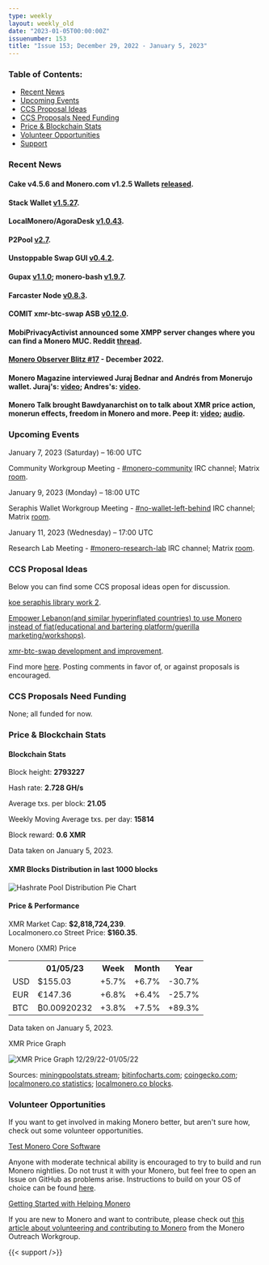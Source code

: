 ```yaml
---
type: weekly
layout: weekly_old
date: "2023-01-05T00:00:00Z"
issuenumber: 153
title: "Issue 153; December 29, 2022 - January 5, 2023"
---
```


<h3>Table of Contents:</h3>
<ul class="contents">
    <li><a href="#news">Recent News</a></li>
    <li><a href="#events">Upcoming Events</a></li>
    <li><a href="#ideas">CCS Proposal Ideas</a></li>
    <li><a href="#proposals">CCS Proposals Need Funding</a></li>
    <li><a href="#stats">Price & Blockchain Stats</a></li>
    <li><a href="#volunteer">Volunteer Opportunities</a></li>
    <li><a href="#support">Support</a></li>
</ul>

<h3 id="news">Recent News</h3>

<div class="newsbyte">
    <h4>Cake v4.5.6 and Monero.com v1.2.5 Wallets <a href="https://github.com/cake-tech/cake_wallet/releases/tag/v4.5.6" target="_blank">released</a>.</h4>
</div>

<div class="newsbyte">
    <h4>Stack Wallet <a href="https://github.com/cypherstack/stack_wallet/releases/tag/build_0100" target="_blank">v1.5.27</a>.</h4>
</div>

<div class="newsbyte">
    <h4>LocalMonero/AgoraDesk <a href="https://github.com/AgoraDesk-LocalMonero/agoradesk-app-foss/releases/tag/v1.0.43" target="_blank">v1.0.43</a>.</h4>
</div>

<div class="newsbyte">
    <h4>P2Pool <a href="https://github.com/SChernykh/p2pool/releases/tag/v2.7" target="_blank">v2.7</a>.</h4>
</div>

<div class="newsbyte">
    <h4>Unstoppable Swap GUI <a href="https://github.com/UnstoppableSwap/unstoppableswap-gui/releases/tag/v0.4.2" target="_blank">v0.4.2</a>.</h4>
</div>

<div class="newsbyte">
    <h4>Gupax <a href="https://github.com/hinto-janaiyo/gupax/releases/tag/v1.1.0" target="_blank">v1.1.0</a>; monero-bash <a href="https://github.com/hinto-janaiyo/monero-bash/releases/tag/v1.9.7" target="_blank">v1.9.7</a>.</h4>
</div>

<div class="newsbyte">
    <h4>Farcaster Node <a href="https://github.com/farcaster-project/farcaster-node/releases/tag/v0.8.3" target="_blank">v0.8.3</a>.</h4>
</div>

<div class="newsbyte">
    <h4>COMIT xmr-btc-swap ASB <a href="https://github.com/comit-network/xmr-btc-swap/releases/tag/0.12.0" target="_blank">v0.12.0</a>.</h4>
</div>

<div class="newsbyte">
    <h4>MobiPrivacyActivist announced some XMPP server changes where you can find a Monero MUC. Reddit <a href="https://teddit.adminforge.de/r/Monero/comments/zpdvq8/join_us_on_xmpp/" target="_blank">thread</a>.</h4>
</div>

<div class="newsbyte">
    <h4><a href="https://monero.observer/monero-observer-blitz-december-2022/" target="_blank">Monero Observer Blitz #17</a> - December 2022.</h4>
</div>

<div class="newsbyte">
    <h4>Monero Magazine interviewed Juraj Bednar and Andrés from Monerujo wallet. Juraj's: <a href="https://piped.adminforge.de/watch?v=Ze6KBC15w78" target="_blank">video</a>; Andres's: <a href="https://piped.adminforge.de/watch?v=eham4pRLbs0" target="_blank">video</a>.</h4>
</div>

<div class="newsbyte">
    <h4>Monero Talk brought Bawdyanarchist on to talk about XMR price action, monerun effects, freedom in Monero and more. Peep it: <a href="https://piped.adminforge.de/watch?v=uxQbAEhbx-k" target="_blank">video</a>; <a href="https://www.monerotalk.live/will-monero-s-top-performance-continue-in-2023-bawdyanarchist" target="_blank">audio</a>.</h4>
</div>

<h3 id="events">Upcoming Events</h3>

<div class="event">
    <p class="date" markdown="1">January 7, 2023 (Saturday) – 16:00 UTC</p>
    <p markdown="1">Community Workgroup Meeting - <a href="irc://irc.libera.chat/#monero-community" target="_blank">#monero-community</a> IRC channel; Matrix <a href="https://matrix.to/#/#monero-community:monero.social" target="_blank">room</a>.</p>
</div>

<div class="event">
    <p class="date" markdown="1">January 9, 2023 (Monday) – 18:00 UTC</p>
    <p markdown="1">Seraphis Wallet Workgroup Meeting - <a href="irc://irc.libera.chat/#no-wallet-left-behind" target="_blank">#no-wallet-left-behind</a> IRC channel; Matrix <a href="https://matrix.to/#/#no-wallet-left-behind:monero.social" target="_blank">room</a>.</p>
</div>

<div class="event">
    <p class="date" markdown="1">January 11, 2023 (Wednesday) – 17:00 UTC</p>
    <p markdown="1">Research Lab Meeting - <a href="irc://irc.libera.chat/#monero-research-lab" target="_blank">#monero-research-lab</a> IRC channel; Matrix <a href="https://matrix.to/#/#monero-research-lab:monero.social" target="_blank">room</a>.</p>
</div>

<h3 id="ideas">CCS Proposal Ideas</h3>

<p>Below you can find some CCS proposal ideas open for discussion.</p>

<div class="proposal">
<p><a href="https://repo.getmonero.org/monero-project/ccs-proposals/-/merge_requests/369" target="_blank">koe seraphis library work 2</a>.</p>
</div>

<div class="proposal">
<p><a href="https://repo.getmonero.org/monero-project/ccs-proposals/-/merge_requests/367" target="_blank">Empower Lebanon(and similar hyperinflated countries) to use Monero instead of fiat(educational and bartering platform/guerilla marketing/workshops)</a>.</p>
</div>

<div class="proposal">
<p><a href="https://repo.getmonero.org/monero-project/ccs-proposals/-/merge_requests/355" target="_blank">xmr-btc-swap development and improvement</a>.</p>
</div>

<div class="proposal">
<p>Find more <a href="https://ccs.getmonero.org/ideas/" target="_blank">here</a>. Posting comments in favor of, or against proposals is encouraged.</p>
</div>

<h3 id="proposals">CCS Proposals Need Funding</h3>

<p>None; all funded for now.</p>

<h3 id="stats">Price & Blockchain Stats</h3>

<h4 class="stat">Blockchain Stats</h4>

<div class="bcstats">
    <p>Block height: <b>2793227</b></p>
    <p>Hash rate: <b>2.728 GH/s</b></p>
    <p>Average txs. per block: <b>21.05</b></p>
    <p>Weekly Moving Average txs. per day: <b>15814</b></p>
    <p>Block reward: <b>0.6 XMR</b></p>
</div>
<p class="note">Data taken on January 5, 2023.</p>

<h4 class="stat">XMR Blocks Distribution in last 1000 blocks</h4>
<p><img src="/img/hashrate-pool-distribution-0105.png" alt="Hashrate Pool Distribution Pie Chart"/></p>

<h4 class="stat" id="price-stat">Price & Performance</h4>

<div class="price-intro">XMR Market Cap: <b>$2,818,724,239</b>.<br/>Localmonero.co Street Price: <b>$160.35</b>.</div>

<p class="table-title">Monero (XMR) Price</p>
<table class="price-table">
  <tr class="row1">
    <th></th>
    <th>01/05/23</th>
    <th>Week</th>
    <th>Month</th>
    <th>Year</th>
  </tr>
  <tr>
    <td data-th="XMR to">USD</td>
    <td data-th="01/05/23">$155.03</td>
    <td data-th="Week" class="green">+5.7%</td>
    <td data-th="Month" class="green">+6.7%</td>
    <td data-th="Year" class="red">-30.7%</td>
  </tr>
  <tr class="row3">
    <td data-th="XMR to">EUR</td>
    <td data-th="01/05/23">€147.36</td>
    <td data-th="Week" class="green">+6.8%</td>
    <td data-th="Month" class="green">+6.4%</td>
    <td data-th="Year" class="red">-25.7%</td>
  </tr>
  <tr>
    <td data-th="XMR to">BTC</td>
    <td data-th="01/05/23">₿0.00920232</td>
    <td data-th="Week" class="green">+3.8%</td>
    <td data-th="Month" class="green">+7.5%</td>
    <td data-th="Year" class="green">+89.3%</td>
  </tr>
</table>
<p class="note">Data taken on January 5, 2023.</p>

<p class="table-title">XMR Price Graph</p>

![XMR Price Graph 12/29/22-01/05/22](/img/weekly-chart-0105.png "XMR Price Graph 12/29/22-01/05/22")

Sources: <a href="https://miningpoolstats.stream/monero" target="_blank">miningpoolstats.stream</a>; <a href="https://bitinfocharts.com/monero/" target="_blank">bitinfocharts.com</a>; <a href="https://www.coingecko.com/en/coins/monero" target="_blank">coingecko.com</a>; <a href="https://localmonero.co/statistics" target="_blank">localmonero.co statistics</a>; <a href="https://localmonero.co/blocks" target="_blank">localmonero.co blocks</a>.

<h3 id="volunteer">Volunteer Opportunities</h3>

<p>If you want to get involved in making Monero better, but aren't sure how, check out some volunteer opportunities.</p>

<div class="newsbyte">
    <p class="date"><a href="https://github.com/monero-project/monero" target="_blank">Test Monero Core Software</a></p>
    <p>Anyone with moderate technical ability is encouraged to try to build and run Monero nightlies. Do not trust it with your Monero, but feel free to open an Issue on GitHub as problems arise. Instructions to build on your OS of choice can be found <a href="https://github.com/monero-project/monero#compiling-monero-from-source" target="_blank">here</a>. </p>
</div>

<div class="newsbyte">
    <p class="date"><a href="https://github.com/monero-project/monero" target="_blank">Getting Started with Helping Monero</a></p>
    <p>If you are new to Monero and want to contribute, please check out <a href="https://www.monerooutreach.org/stories/getting-started-helping-monero.php" target="_blank">this article about volunteering and contributing to Monero</a> from the Monero Outreach Workgroup. </p>
</div>

{{< support />}}


